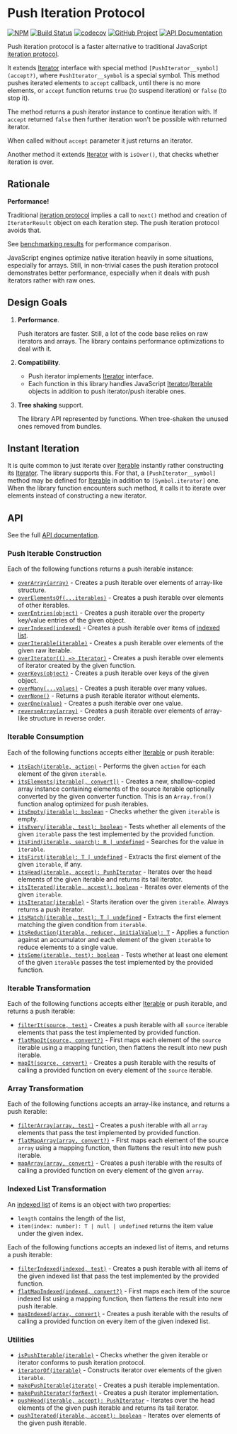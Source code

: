 Push Iteration Protocol
=======================

[![NPM][npm-image]][npm-url]
[![Build Status][build-status-img]][build-status-link]
[![codecov][codecov-image]][codecov-url]
[![GitHub Project][github-image]][github-url]
[![API Documentation][api-docs-image]][API documentation]

Push iteration protocol is a faster alternative to traditional JavaScript [iteration protocol].

It extends [Iterator] interface with special method `[PushIterator__symbol](accept?)`, where `PushIterator__symbol`
is a special symbol. This method pushes iterated elements to `accept` callback, until there is no more elements,
or `accept` function returns `true` (to suspend iteration) or `false` (to stop it).

The method returns a push iterator instance to continue iteration with. If `accept` returned `false` then further
iteration won't be possible with returned iterator.

When called without `accept` parameter it just returns an iterator.

Another method it extends [Iterator] with is `isOver()`, that checks whether iteration is over.

[iteration protocol]: https://developer.mozilla.org/en-US/docs/Web/JavaScript/Reference/Iteration_protocols
[Iterator]: https://developer.mozilla.org/en-US/docs/Web/JavaScript/Reference/Iteration_protocols#The_iterator_protocol

[npm-image]: https://img.shields.io/npm/v/@proc7ts/push-iterator.svg?logo=npm
[npm-url]: https://www.npmjs.com/package/@proc7ts/push-iterator
[build-status-img]: https://github.com/proc7ts/push-iterator/workflows/Build/badge.svg
[build-status-link]: https://github.com/proc7ts/push-iterator/actions?query=workflow%3ABuild
[codecov-image]: https://codecov.io/gh/proc7ts/push-iterator/branch/master/graph/badge.svg
[codecov-url]: https://codecov.io/gh/proc7ts/push-iterator
[github-image]: https://img.shields.io/static/v1?logo=github&label=GitHub&message=project&color=informational
[github-url]: https://github.com/proc7ts/push-iterator
[api-docs-image]: https://img.shields.io/static/v1?logo=typescript&label=API&message=docs&color=informational
[API documentation]: https://proc7ts.github.io/push-iterator/
[IoC]: https://en.wikipedia.org/wiki/Inversion_of_control


Rationale
---------

**Performance!**

Traditional [iteration protocol] implies a call to `next()` method and creation of `IteratorResult` object on each
iteration step. The push iteration protocol avoids that.

See [benchmarking results] for performance comparison.

JavaScript engines optimize native iteration heavily in some situations, especially for arrays. Still, in non-trivial
cases the push iteration protocol demonstrates better performance, especially when it deals with push iterators rather
with raw ones.

[benchmarking results]: https://github.com/proc7ts/push-iterator/tree/master/benchmarks


Design Goals
------------

1. **Performance**.
   
   Push iterators are faster. Still, a lot of the code base relies on raw iterators and arrays. The library contains
   performance optimizations to deal with it.

2. **Compatibility**.

   - Push iterator implements [Iterator] interface.
   - Each function in this library handles JavaScript [Iterator]/[Iterable] objects in addition to push iterator/push
     iterable ones.

3. **Tree shaking** support.

   The library API represented by functions. When tree-shaken the unused ones removed from bundles.

[Iterable]: https://developer.mozilla.org/en-US/docs/Web/JavaScript/Reference/Iteration_protocols#The_iterable_protocol


Instant Iteration
-----------------

It is quite common to just iterate over [Iterable] instantly rather constructing its [Iterator]. The library supports
this. For that, a `[PushIterator__symbol]` method may be defined for [Iterable] in addition to `[Symbol.iterator]` one.
When the library function encounters such method, it calls it to iterate over elements instead of constructing a new
iterator.


API
---

See the full [API documentation].


### Push Iterable Construction

Each of the following functions returns a push iterable instance:

- [`overArray(array)`][overArray] - Creates a push iterable over elements of array-like structure.
- [`overElementsOf(...iterables)`][overElementsOf] - Creates a push iterable over elements of other iterables.
- [`overEntries(object)`][overEntries] - Creates a push iterable over the property key/value entries of the given
  object.
- [`overIndexed(indexed)`][overIndexed] - Creates a push iterable over items of [indexed list]. 
- [`overIterable(iterable)`][overIterable] - Creates a push iterable over elements of the given raw iterable.  
- [`overIterator(() => Iterator)`][overIterator] - Creates a push iterable over elements of iterator created by the
  given function. 
- [`overKeys(object)`][overKeys] - Creates a push iterable over keys of the given object.
- [`overMany(...values)`][overMany] - Creates a push iterable over many values.
- [`overNone()`][overNone] - Returns a push iterable iterator without elements.
- [`overOne(value)`][overOne] - Creates a push iterable over one value.
- [`reverseArray(array)`][reverseArray] - Creates a push iterable over elements of array-like structure in reverse
  order.

[overArray]: https://proc7ts.github.io/push-iterator/modules/@proc7ts_push-iterator.html#overArray
[overElementsOf]: https://proc7ts.github.io/push-iterator/modules/@proc7ts_push-iterator.html#overElementsOf
[overEntries]: https://proc7ts.github.io/push-iterator/modules/@proc7ts_push-iterator.html#overEntries
[overIndexed]: https://proc7ts.github.io/push-iterator/modules/@proc7ts_push-iterator.html#overIndexed
[overIterable]: https://proc7ts.github.io/push-iterator/modules/@proc7ts_push-iterator.html#overIterable
[overIterator]: https://proc7ts.github.io/push-iterator/modules/@proc7ts_push-iterator.html#overIterator
[overKeys]: https://proc7ts.github.io/push-iterator/modules/@proc7ts_push-iterator.html#overKeys
[overMany]: https://proc7ts.github.io/push-iterator/modules/@proc7ts_push-iterator.html#overMany
[overNone]: https://proc7ts.github.io/push-iterator/modules/@proc7ts_push-iterator.html#overNone
[overOne]: https://proc7ts.github.io/push-iterator/modules/@proc7ts_push-iterator.html#overOne
[reverseArray]: https://proc7ts.github.io/push-iterator/modules/@proc7ts_push-iterator.html#reverseArray


### Iterable Consumption

Each of the following functions accepts either [Iterable] or push iterable:

- [`itsEach(iterable, action)`][itsEach] - Performs the given `action` for each element of the given `iterable`.
- [`itsElements(iterable[, convert])`][itsElements] - Creates a new, shallow-copied array instance containing elements
   of the source iterable optionally converted by the given converter function. This is an `Array.from()` function
   analog optimized for push iterables.
- [`itsEmpty(iterable): boolean`][itsEmpty] - Checks whether the given `iterable` is empty.
- [`itsEvery(iterable, test): boolean`][itsEvery] - Tests whether all elements of the given `iterable` pass the test
  implemented by the provided function.
- [`itsFind(iterable, search): R | undefined`][itsFind] - Searches for the value in `iterable`.
- [`itsFirst(iterable): T | undefined`][itsFirst] - Extracts the first element of the given `iterable`, if any.
- [`itsHead(iterable, accept): PushIterator`][itsHead] - Iterates over the head elements of the given iterable and
  returns its tail iterator.
- [`itsIterated(iterable, accept): boolean`][itsIterated] - Iterates over elements of the given `iterable`.
- [`itsIterator(iterable)`][itsIterator] - Starts iteration over the given `iterable`. Always returns a push iterator.
- [`itsMatch(iterable, test): T | undefined`][itsMatch] - Extracts the first element matching the given condition from
  `iterable`.
- [`itsReduction(iterable, reducer, initialValue): T`][itsReduction] - Applies a function against an accumulator and
   each element of the given `iterable` to reduce elements to a single value.
- [`itsSome(iterable, test): boolean`][itsSome] - Tests whether at least one element of the given `iterable` passes the
  test implemented by the provided function.

[itsEach]: https://proc7ts.github.io/push-iterator/modules/@proc7ts_push-iterator.html#itsEach
[itsElements]: https://proc7ts.github.io/push-iterator/modules/@proc7ts_push-iterator.html#itsElements
[itsEmpty]: https://proc7ts.github.io/push-iterator/modules/@proc7ts_push-iterator.html#itsEmpty
[itsEvery]: https://proc7ts.github.io/push-iterator/modules/@proc7ts_push-iterator.html#itsEvery
[itsFind]: https://proc7ts.github.io/push-iterator/modules/@proc7ts_push-iterator.html#itsFind
[itsFirst]: https://proc7ts.github.io/push-iterator/modules/@proc7ts_push-iterator.html#itsFirst
[itsHead]: https://proc7ts.github.io/push-iterator/modules/@proc7ts_push-iterator.html#itsHead
[itsIterated]: https://proc7ts.github.io/push-iterator/modules/@proc7ts_push-iterator.html#itsIterated
[itsIterator]: https://proc7ts.github.io/push-iterator/modules/@proc7ts_push-iterator.html#itsIterator
[itsMatch]: https://proc7ts.github.io/push-iterator/modules/@proc7ts_push-iterator.html#itsMatch
[itsReduction]: https://proc7ts.github.io/push-iterator/modules/@proc7ts_push-iterator.html#itsReduction
[itsSome]: https://proc7ts.github.io/push-iterator/modules/@proc7ts_push-iterator.html#itsSome


### Iterable Transformation

Each of the following functions accepts either [Iterable] or push iterable, and returns a push iterable:

- [`filterIt(source, test)`][filterIt] - Creates a push iterable with all `source` iterable elements that pass the test
  implemented by provided function.
- [`flatMapIt(source, convert?)`][flatMapIt] - First maps each element of the `source` iterable using a mapping
  function, then flattens the result into new push iterable.
- [`mapIt(source, convert)`][mapIt] - Creates a push iterable with the results of calling a provided function on every
  element of the `source` iterable.

[filterIt]: https://proc7ts.github.io/push-iterator/modules/@proc7ts_push-iterator.html#filterIt
[flatMapIt]: https://proc7ts.github.io/push-iterator/modules/@proc7ts_push-iterator.html#flatMapIt
[mapIt]: https://proc7ts.github.io/push-iterator/modules/@proc7ts_push-iterator.html#mapIt
  

### Array Transformation

Each of the following functions accepts an array-like instance, and returns a push iterable:  

- [`filterArray(array, test)`][filterArray] - Creates a push iterable with all `array` elements that pass the test
  implemented by provided function.
- [`flatMapArray(array, convert?)`][flatMapArray] - First maps each element of the source `array` using a mapping
  function, then flattens the result into new push iterable.
- [`mapArray(array, convert)`][mapArray] - Creates a push iterable with the results of calling a provided function on
  every element of the given `array`.

[filterArray]: https://proc7ts.github.io/push-iterator/modules/@proc7ts_push-iterator.html#filterArray
[flatMapArray]: https://proc7ts.github.io/push-iterator/modules/@proc7ts_push-iterator.html#flatMapArray
[mapArray]: https://proc7ts.github.io/push-iterator/modules/@proc7ts_push-iterator.html#mapArray


### Indexed List Transformation

An [indexed list] of items is an object with two properties:

- `length` contains the length of the list,
- `item(index: number): T | null | undefined` returns the item value under the given index.   

Each of the following functions accepts an indexed list of items, and returns a push iterable:

- [`filterIndexed(indexed, test)`][filterIndexed] - Creates a push iterable with all items of the given indexed list
  that pass the test implemented by the provided function.
- [`flatMapIndexed(indexed, convert?)`][flatMapIndexed] - First maps each item of the source indexed list using
  a mapping function, then flattens the result into new push iterable.
- [`mapIndexed(array, convert)`][mapIndexed] - Creates a push iterable with the results of calling a provided function
  on every item of the given indexed list.

[indexed list]: https://proc7ts.github.io/push-iterator/modules/@proc7ts_push-iterator.html#IndexedItemList 
[filterIndexed]: https://proc7ts.github.io/push-iterator/modules/@proc7ts_push-iterator.html#filterIndexed
[flatMapIndexed]: https://proc7ts.github.io/push-iterator/modules/@proc7ts_push-iterator.html#flatMapIndexed
[mapIndexed]: https://proc7ts.github.io/push-iterator/modules/@proc7ts_push-iterator.html#mapIndexed


### Utilities

- [`isPushIterable(iterable)`][isPushIterable] - Checks whether the given iterable or iterator conforms to push
  iteration protocol.
- [`iteratorOf(iterable)`][iteratorOf] - Constructs iterator over elements of the given `iterable`.
- [`makePushIterable(iterate)`][makePushIterable] - Creates a push iterable implementation.
- [`makePushIterator(forNext)`][makePushIterator] - Creates a push iterator implementation.
- [`pushHead(iterable, accept): PushIterator`][pushHead] - Iterates over the head elements of the given push iterable
  and returns its tail iterator.
- [`pushIterated(iterable, accept): boolean`][pushIterated] - Iterates over elements of the given push iterable.

[isPushIterable]: https://proc7ts.github.io/push-iterator/modules/@proc7ts_push-iterator.html#isPushIterable
[iteratorOf]: https://proc7ts.github.io/push-iterator/modules/@proc7ts_push-iterator.html#iteratorOf
[makePushIterable]: https://proc7ts.github.io/push-iterator/modules/@proc7ts_push-iterator.html#makePushIterable
[makePushIterator]: https://proc7ts.github.io/push-iterator/modules/@proc7ts_push-iterator.html#makePushIterator
[pushHead]: https://proc7ts.github.io/push-iterator/modules/@proc7ts_push-iterator.html#pushHead
[pushIterated]: https://proc7ts.github.io/push-iterator/modules/@proc7ts_push-iterator.html#pushIterated
